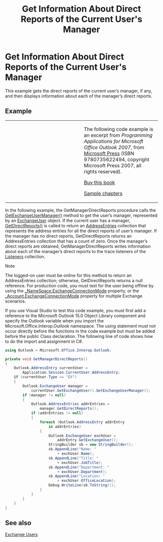 ﻿---
title: "Get Information About Direct Reports of the Current User's Manager"
TOCTitle: "Get Information About Direct Reports of the Current User's Manager"
ms:assetid: 768bf573-1b10-4776-8947-a7f8dc3ebde0
ms:mtpsurl: https://msdn.microsoft.com/en-us/library/Ff184617(v=office.15)
ms:contentKeyID: 55119842
ms.date: 07/24/2014
mtps_version: v=office.15
dev_langs:
- csharp
---

# Get Information About Direct Reports of the Current User's Manager

This example gets the direct reports of the current user’s manager, if any, and then displays information about each of the manager’s direct reports.

## Example

<table>
<colgroup>
<col style="width: 50%" />
<col style="width: 50%" />
</colgroup>
<tbody>
<tr class="odd">
<td><p></p></td>
<td><p>The following code example is an excerpt from <em>Programming Applications for Microsoft Office Outlook 2007</em>, from <a href="http://www.microsoft.com/learning/books/default.mspx">Microsoft Press</a> (ISBN 9780735622494, copyright Microsoft Press 2007, all rights reserved).</p>
<p><a href="http://www.amazon.com/gp/product/0735622493?ie=utf8%26tag=msmsdn-20%26linkcode=as2%26camp=1789%26creative=9325%26creativeasin=0735622493">Buy this book</a></p>
<p><a href="https://msdn.microsoft.com/en-us/library/cc513844(v=office.15)">Sample chapters</a></p></td>
</tr>
</tbody>
</table>


In the following example, the GetManagerDirectReports procedure calls the [GetExchangeUserManager()](https://msdn.microsoft.com/en-us/library/bb646656\(v=office.15\)) method to get the user’s manager, represented by an [ExchangeUser](https://msdn.microsoft.com/en-us/library/bb609574\(v=office.15\)) object. If the current user has a manager, [GetDirectReports()](https://msdn.microsoft.com/en-us/library/bb647204\(v=office.15\)) is called to return an [AddressEntries](https://msdn.microsoft.com/en-us/library/bb647650\(v=office.15\)) collection that represents the address entries for all the direct reports of user’s manager. If the manager has no direct reports, GetDirectReports returns an AddressEntries collection that has a count of zero. Once the manager’s direct reports are obtained, GetManagerDirectReports writes information about each of the manager’s direct reports to the trace listeners of the [Listeners](http://msdn.microsoft.com/en-us/library/system.diagnostics.debug.listeners.aspx) collection.


> [!NOTE]
> <P>The logged-on user must be online for this method to return an AddressEntries collection; otherwise, GetDirectReports returns a null reference. For production code, you must test for the user being offline by using the <A href="https://msdn.microsoft.com/en-us/library/bb647638(v=office.15)">_NameSpace.ExchangeConnectionMode</A> property, or the <A href="https://msdn.microsoft.com/en-us/library/ff185249(v=office.15)">_Account.ExchangeConnectionMode</A> property for multiple Exchange scenarios.</P>



If you use Visual Studio to test this code example, you must first add a reference to the Microsoft Outlook 15.0 Object Library component and specify the Outlook variable when you import the Microsoft.Office.Interop.Outlook namespace. The using statement must not occur directly before the functions in the code example but must be added before the public Class declaration. The following line of code shows how to do the import and assignment in C\#.

```csharp
using Outlook = Microsoft.Office.Interop.Outlook;
```

```csharp
private void GetManagerDirectReports()
{
    Outlook.AddressEntry currentUser =
        Application.Session.CurrentUser.AddressEntry;
    if (currentUser.Type == "EX")
    {
        Outlook.ExchangeUser manager =
            currentUser.GetExchangeUser().GetExchangeUserManager();
        if (manager != null)
        {
            Outlook.AddressEntries addrEntries =
                manager.GetDirectReports();
            if (addrEntries != null)
            {
                foreach (Outlook.AddressEntry addrEntry
                    in addrEntries)
                {
                    Outlook.ExchangeUser exchUser =
                        addrEntry.GetExchangeUser();
                    StringBuilder sb = new StringBuilder();
                    sb.AppendLine("Name: "
                        + exchUser.Name);
                    sb.AppendLine("Title: "
                        + exchUser.JobTitle);
                    sb.AppendLine("Department: "
                        + exchUser.Department);
                    sb.AppendLine("Location: "
                        + exchUser.OfficeLocation);
                    Debug.WriteLine(sb.ToString());
                }
            }
        }
    }
}
```

## See also



[Exchange Users](exchange-users.md)

